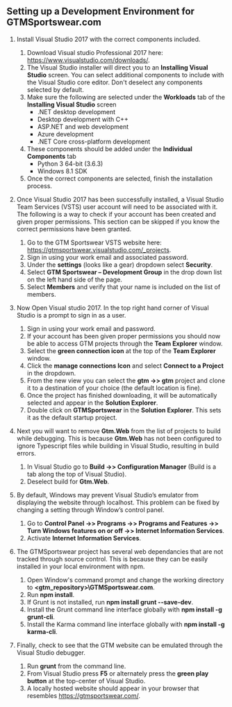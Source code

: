 ## Setting up a Development Environment for GTMSportswear.com

1.	Install Visual Studio 2017 with the correct components included.
    1.	Download Visual studio Professional 2017 here: https://www.visualstudio.com/downloads/.
    1.  The Visual Studio installer will direct you to an **Installing Visual Studio** screen. You can select additional components to include with the Visual Studio core editor. Don't deselect any components selected by default.
    1.	Make sure the following are selected under the **Workloads** tab of the **Installing Visual Studio** screen
        *	.NET desktop development
        *	Desktop development with C++
        *	ASP.NET and web development
        *	Azure development
        *	.NET Core cross-platform development
    1.	These components should be added under the **Individual Components** tab
        *	Python 3 64-bit (3.6.3)
        *	Windows 8.1 SDK
    1. Once the correct components are selected, finish the installation process. 
   
2.	Once Visual Studio 2017 has been successfully installed, a Visual Studio Team Services (VSTS) user account will need to be associated with it. The following is a way to check if your account has been created and given proper permissions. This section can be skipped if you know the correct permissions have been granted.  
    1.	Go to the GTM Sportswear VSTS website here: https://gtmsportswear.visualstudio.com/_projects.
    1.	Sign in using your work email and associated password.
    1.	Under the **settings** (looks like a gear) dropdown select **Security**. 
    1.	Select **GTM Sportswear – Development Group** in the drop down list on the left hand side of the page.
    1.	Select **Members** and verify that your name is included on the list of members.
    
3.	Now Open Visual studio 2017. In the top right hand corner of Visual Studio is a prompt to sign in as a user. 
    1.	Sign in using your work email and password.
    1.	If your account has been given proper permissions you should now be able to access GTM projects through the **Team Explorer** window. 
    1.	Select the **green connection icon** at the top of the **Team Explorer** window.
    1.	Click the **manage connections Icon** and select **Connect to a Project** in the dropdown.   
    1.	From the new view you can select the **gtm ->> gtm** project and clone it to a destination of your choice (the default location is fine).
    1.  Once the project has finished downloading, it will be automatically selected and appear in the **Solution Explorer**.
    1.  Double click on **GTMSportswear** in the **Solution Explorer**. This sets it as the default startup project.

4.	Next you will want to remove **Gtm.Web** from the list of projects to build while debugging. This is because **Gtm.Web** has not been configured to ignore Typescript files while building in Visual Studio, resulting in build errors. 
    1.	In Visual Studio go to **Build ->>  Configuration Manager** (Build is a tab along the top of Visual Studio).
    1.	Deselect build for **Gtm.Web**.

5.	By default, Windows may prevent Visual Studio’s emulator from displaying the website through localhost. This problem can be fixed by changing a setting through Window’s control panel.
    1.	Go to **Control Panel ->> Programs ->> Programs and Features ->> Turn Windows features on or off ->> Internet Information Services**.
    1.	Activate **Internet Information Services**.
    
6.  The GTMSportswear project has several web dependancies that are not tracked through source control. This is because they can be easily installed in your local environment with npm. 
    1. Open Window's command prompt and change the working directory to **\<gtm_repository\>\GTMSportswear.com**. 
    1. Run **npm install**.
    1. If Grunt is not installed, run **npm install grunt --save-dev**.
    1. Install the Grunt command line interface globally with **npm install -g grunt-cli**.
    1. Install the Karma command line interface globally with **npm install -g karma-cli**.
   
7.  Finally, check to see that the GTM website can be emulated through the Visual Studio debugger. 
    1. Run **grunt** from the command line.
    1. From Visual Studio press **F5** or alternately press the **green play button** at the top-center of Visual Studio.
    1. A locally hosted website should appear in your browser that resembles https://gtmsportswear.com/.
    
